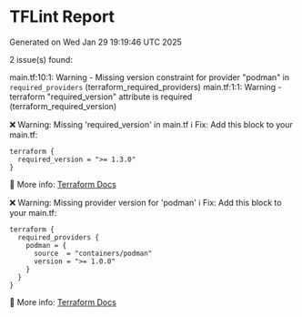 # TFLint Report
Generated on Wed Jan 29 19:19:46 UTC 2025

2 issue(s) found:

main.tf:10:1: Warning - Missing version constraint for provider "podman" in `required_providers` (terraform_required_providers)
main.tf:1:1: Warning - terraform "required_version" attribute is required (terraform_required_version)

❌ Warning: Missing 'required_version' in main.tf
ℹ️  Fix: Add this block to your main.tf:
```hcl
terraform {
  required_version = ">= 1.3.0"
}
```
📌 More info: [Terraform Docs](https://developer.hashicorp.com/terraform/language/settings#specifying-a-required-terraform-version)

❌ Warning: Missing provider version for 'podman'
ℹ️  Fix: Add this block to your main.tf:
```hcl
terraform {
  required_providers {
    podman = {
      source  = "containers/podman"
      version = ">= 1.0.0"
    }
  }
}
```
📌 More info: [Terraform Docs](https://developer.hashicorp.com/terraform/language/providers/requirements)
